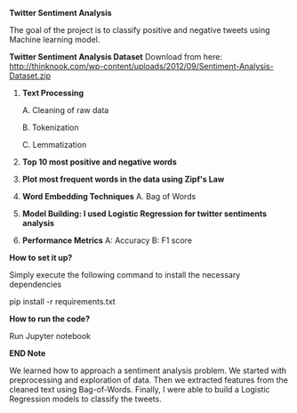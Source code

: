 **Twitter Sentiment Analysis**

The goal of the project is to classify positive and negative tweets using Machine learning model. 

**Twitter Sentiment Analysis Dataset**
Download from here: http://thinknook.com/wp-content/uploads/2012/09/Sentiment-Analysis-Dataset.zip
1. **Text Processing**

	A. Cleaning of raw data
	
	B. Tokenization
	
	C. Lemmatization

2. **Top 10 most positive and negative words**
3. **Plot most frequent words in the data using Zipf's Law**
4. **Word Embedding Techniques**
    A. Bag of Words
5. **Model Building: I used Logistic Regression for twitter sentiments analysis**
6. **Performance Metrics**
    A: Accuracy
    B: F1 score
   
**How to set it up?**

Simply execute the following command to install the necessary dependencies

pip install -r requirements.txt

**How to run the code?**

Run Jupyter notebook

**END Note**

We learned how to approach a sentiment analysis problem. We started with
preprocessing and exploration of data. Then we extracted features from the cleaned text using
Bag-of-Words. Finally, I were able to build a Logistic Regression models to classify the tweets.
